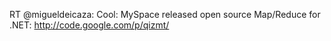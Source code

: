 <!--
id: 191597712
link: http://kevinisom.info/post/191597712/rt-migueldeicaza-cool-myspace-released-open
slug: rt-migueldeicaza-cool-myspace-released-open
date: Sat Sep 19 2009 19:25:47 GMT+1200 (NZST)
raw: {"blog_name":"kevinisom","id":191597712,"post_url":"http://kevinisom.info/post/191597712/rt-migueldeicaza-cool-myspace-released-open","slug":"rt-migueldeicaza-cool-myspace-released-open","type":"text","date":"2009-09-19 07:25:47 GMT","timestamp":1253345147,"state":"published","format":"html","reblog_key":"Iy4hV8gu","tags":[],"short_url":"http://tmblr.co/Zw68YyBQuoG","highlighted":[],"feed_item":"http://twitter.com/kev_nz/statuses/4095639704","from_feed_id":"650289","note_count":0,"title":null,"body":"<p>RT @migueldeicaza: Cool: MySpace released open source Map/Reduce for .NET: <a href=\"http://code.google.com/p/qizmt/\" target=\"_blank\">http://code.google.com/p/qizmt/</a></p>"}
publish: 2009-09-019
tags: 
title: null
-->


RT @migueldeicaza: Cool: MySpace released open source Map/Reduce for
.NET: <http://code.google.com/p/qizmt/>


